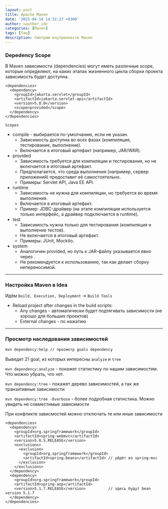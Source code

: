 ```yaml
---
layout: post
title: Apache Maven
date: '2025-04-14 14:32:27 +0300'
author: <author_id>
categories: [Maven]
tags: [faq]
description: Смотрим внутренности Maven
---
```


### Depedency Scope

В Maven зависимости (dependencies) могут иметь различные scope, которые определяют, на каких этапах жизненного цикла сборки проекта зависимость будет доступна.

```
<dependencies>
  <dependency>
    <groupId>jakarta.servlet</groupId>
    <artifactId>jakarta.servlet-api</artifactId>
    <version>5.0.0</version>
    <scope>provided</scope>
  </dependency>
</dependencies>
```
`Scopes`
- compile - выбирается по-умолчанию, если не указан.
  - Зависимость доступна во всех фазах (компиляция, тестирование, выполнение).
  - Включается в итоговый артефакт (например, JAR/WAR).  
- provided
  - Зависимость требуется для компиляции и тестирования, но не включается в итоговый артефакт.
  - Предполагается, что среда выполнения (например, сервер приложений) предоставит её самостоятельно.
  - Примеры: Servlet API, Java EE API.
- runtime
  - Зависимость не нужна для компиляции, но требуется во время выполнения.
  - Включается в итоговый артефакт.
  - Пример: JDBC-драйвер (на этапе компиляции используется только интерфейс, а драйвер подключается в runtime).
- test
  - Зависимость нужна только для тестирования (компиляция и выполнение тестов).
  - Не включается в итоговый артефакт.
  - Примеры: JUnit, Mockito.
- system
  - Аналогичен provided, но путь к JAR-файлу указывается явно через <systemPath>.
  - Не рекомендуется к использованию, так как делает сборку непереносимой.

<hr>

### Настройка Maven в Idea

Идём `Build, Execution, Deployment` -> `Build Tools`
- Reload project after changes in the build scripts:
  - Any changes - автоматически будет подтягивать зависимости (не хорошо для больших проектов)
  - External changes - по нажатию

<hr>

### Просмотр наследования зависимостей

```bash
mvn dependency:help // просмотр goals dependency
```

Выведет 21 goal, из которых интересны `analyze` и `tree`

`mvn dependency:analyze` - покажет статистику по нашим зависимостям. Что можно убрать, что нет. 

`mvn dependency:tree` - покажет дерево зависимостей, а так же транзитивные зависимости

`mvn dependency:tree -Dverbose` - более подробная статистика. Можно увидеть не совместимые зависимости

При конфликте зависмостей можно отключать те или иные зависимости

```
<dependencies>
  <dependency>
    <groupId>org.springframework</groupId>
    <artifactId>spring-webmvc</artifactId>
    <version>5.0.5.RELEASE</version>
    <exclusions>
      <exclusion>
        <groupId>org.springframework</groupId>
        <artifactId>spring-beans</artifactId> // уйдёт из spring-mvc
      </exclusion>
    </exclusions>
  </dependency>
  <dependency>
    <groupId>org.springframework</groupId>
    <artifactId>spring-aop</artifactId>
    <version>5.1.7.RELEASE</version>          // здесь будут bean version 5.1.7
  </dependency>
</dependencies>
```
